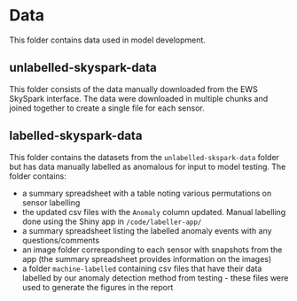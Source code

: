 # Data

This folder contains data used in model development.

## unlabelled-skyspark-data

This folder consists of the data manually downloaded from the EWS SkySpark interface. The data were downloaded in multiple chunks and joined together to create a single file for each sensor.

## labelled-skyspark-data

This folder contains the datasets from the `unlabelled-skspark-data` folder but has data manually labelled as anomalous for input to model testing. The folder contains:

- a summary spreadsheet with a table noting various permutations on sensor labelling  
- the updated csv files with the `Anomaly` column updated. Manual labelling done using the Shiny app in `/code/labeller-app/`
- a summary spreadsheet listing the labelled anomaly events with any questions/comments
- an image folder corresponding to each sensor with snapshots from the app (the summary spreadsheet provides information on the images)
- a folder `machine-labelled` containing csv files that have their data labelled by our anomaly detection method from testing - these files were used to generate the figures in the report
